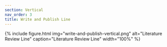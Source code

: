```yaml
---
section: Vertical
nav_order: 3
title: Write and Publish Line
---
```


{% include figure.html img="write-and-publish-vertical.png" alt="Literature Review Line" caption="Literature Review Line" width="100%" %}